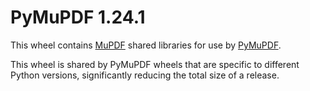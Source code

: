 # PyMuPDF 1.24.1

This wheel contains [MuPDF](https://mupdf.readthedocs.io/) shared libraries for
use by [PyMuPDF](https://pymupdf.readthedocs.io/).

This wheel is shared by PyMuPDF wheels that are specific to different Python
versions, significantly reducing the total size of a release.
